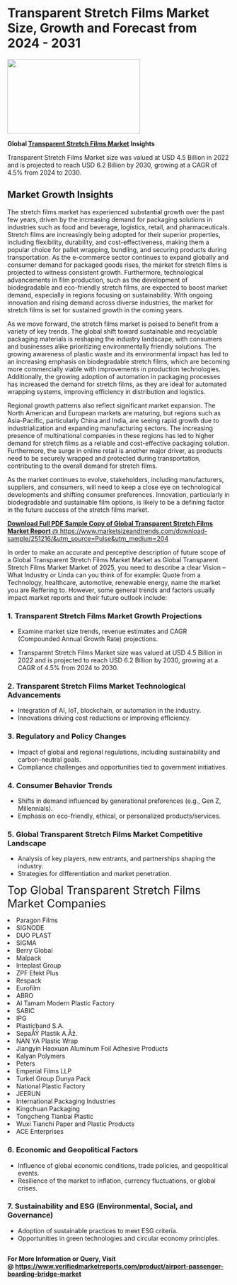 <H1>Transparent Stretch Films Market Size, Growth and Forecast from 2024 - 2031</H1><img class="aligncenter size-medium wp-image-584254" src="https://thirdeyenews.in/wp-content/uploads/2024/09/Global-Market-Research-300x168.jpeg" alt="" width="300" height="168" /><p><strong>Global&nbsp;<a href="https://www.marketsizeandtrends.com/download-sample/251216/&amp;utm_source=Pulse&amp;utm_medium=204">Transparent Stretch Films Market</a> Insights</strong></p><p>Transparent Stretch Films Market size was valued at USD 4.5 Billion in 2022 and is projected to reach USD 6.2 Billion by 2030, growing at a CAGR of 4.5% from 2024 to 2030.</p><p><h2>Market Growth Insights</h2> <p>The stretch films market has experienced substantial growth over the past few years, driven by the increasing demand for packaging solutions in industries such as food and beverage, logistics, retail, and pharmaceuticals. Stretch films are increasingly being adopted for their superior properties, including flexibility, durability, and cost-effectiveness, making them a popular choice for pallet wrapping, bundling, and securing products during transportation. As the e-commerce sector continues to expand globally and consumer demand for packaged goods rises, the market for stretch films is projected to witness consistent growth. Furthermore, technological advancements in film production, such as the development of biodegradable and eco-friendly stretch films, are expected to boost market demand, especially in regions focusing on sustainability. With ongoing innovation and rising demand across diverse industries, the market for stretch films is set for sustained growth in the coming years.</p> <p><a href="download-sample-link"></a></p> <p>As we move forward, the stretch films market is poised to benefit from a variety of key trends. The global shift toward sustainable and recyclable packaging materials is reshaping the industry landscape, with consumers and businesses alike prioritizing environmentally friendly solutions. The growing awareness of plastic waste and its environmental impact has led to an increasing emphasis on biodegradable stretch films, which are becoming more commercially viable with improvements in production technologies. Additionally, the growing adoption of automation in packaging processes has increased the demand for stretch films, as they are ideal for automated wrapping systems, improving efficiency in distribution and logistics.</p> <p>Regional growth patterns also reflect significant market expansion. The North American and European markets are maturing, but regions such as Asia-Pacific, particularly China and India, are seeing rapid growth due to industrialization and expanding manufacturing sectors. The increasing presence of multinational companies in these regions has led to higher demand for stretch films as a reliable and cost-effective packaging solution. Furthermore, the surge in online retail is another major driver, as products need to be securely wrapped and protected during transportation, contributing to the overall demand for stretch films.</p> <p>As the market continues to evolve, stakeholders, including manufacturers, suppliers, and consumers, will need to keep a close eye on technological developments and shifting consumer preferences. Innovation, particularly in biodegradable and sustainable film options, is likely to be a defining factor in the future success of the stretch films market.</p> <p><a href="get-more-link"></p><p><span class=""><strong>Download Full PDF Sample Copy of Global Transparent Stretch Films Market Report</strong> @ <a href="https://www.marketsizeandtrends.com/download-sample/251216/&amp;utm_source=Pulse&amp;utm_medium=204" target="_blank">https://www.marketsizeandtrends.com/download-sample/251216/&amp;utm_source=Pulse&amp;utm_medium=204</a></span></p><p>In order to make an accurate and perceptive description of future scope of a Global&nbsp;Transparent Stretch Films Market Market as Global&nbsp;Transparent Stretch Films Market Market of 2025, you need to describe a clear Vision &ndash; What Industry or Linda can you think of for example: Quote from a Technology, healthcare, automotive, renewable energy, name the market you are Reffering to. However, some general trends and factors usually impact market reports and their future outlook include:</p><h3>1.&nbsp;<strong>Transparent Stretch Films Market Growth Projections</strong></h3><ul><li>Examine market size trends, revenue estimates and CAGR (Compounded Annual Growth Rate) projections.</li><li><p>Transparent Stretch Films Market size was valued at USD 4.5 Billion in 2022 and is projected to reach USD 6.2 Billion by 2030, growing at a CAGR of 4.5% from 2024 to 2030.</p></li></ul><h3>2.&nbsp;<strong>Transparent Stretch Films Market Technological Advancements</strong></h3><ul><li>Integration of AI, IoT, blockchain, or automation in the industry.</li><li>Innovations driving cost reductions or improving efficiency.</li></ul><h3>3.&nbsp;<strong>Regulatory and Policy Changes</strong></h3><ul><li>Impact of global and regional regulations, including sustainability and carbon-neutral goals.</li><li>Compliance challenges and opportunities tied to government initiatives.</li></ul><h3>4.&nbsp;<strong>Consumer Behavior Trends</strong></h3><ul><li>Shifts in demand influenced by generational preferences (e.g., Gen Z, Millennials).</li><li>Emphasis on eco-friendly, ethical, or personalized products/services.</li></ul><h3>5.&nbsp;<strong>Global Transparent Stretch Films Market Competitive Landscape</strong></h3><ul><li>Analysis of key players, new entrants, and partnerships shaping the industry.</li><li>Strategies for differentiation and market penetration.</li></ul><p data-pm-slice="1 1 []"><span style="color: inherit; font-family: inherit; font-size: 25px;">Top Global Transparent Stretch Films Market Companies</span></p><div class="" data-test-id=""><p><li>Paragon Films</li><li> SIGNODE</li><li> DUO PLAST</li><li> SIGMA</li><li> Berry Global</li><li> Malpack</li><li> Inteplast Group</li><li> ZPF Efekt Plus</li><li> Respack</li><li> Eurofilm</li><li> ABRO</li><li> Al Tamam Modern Plastic Factory</li><li> SABIC</li><li> IPG</li><li> Plasticband S.A.</li><li> SepaÅŸ Plastik A.Åž.</li><li> NAN YA Plastic Wrap</li><li> Jiangyin Haoxuan Aluminum Foil Adhesive Products</li><li> Kalyan Polymers</li><li> Peters</li><li> Emperial Films LLP</li><li> Turkel Group Dunya Pack</li><li> National Plastic Factory</li><li> JEERUN</li><li> International Packaging Industries</li><li> Kingchuan Packaging</li><li> Tongcheng Tianbai Plastic</li><li> Wuxi Tianchi Paper and Plastic Products</li><li> ACE Enterprises</li></p></div><h3>6.&nbsp;<strong>Economic and Geopolitical Factors</strong></h3><ul><li>Influence of global economic conditions, trade policies, and geopolitical events.</li><li>Resilience of the market to inflation, currency fluctuations, or global crises.</li></ul><h3>7.&nbsp;<strong>Sustainability and ESG (Environmental, Social, and Governance)</strong></h3><ul><li>Adoption of sustainable practices to meet ESG criteria.</li><li>Opportunities in green technologies and circular economy principles.</li></ul><h2><strong style="font-size: 14px;">For More Information or Query, Visit @&nbsp;</strong><a style="background-color: #ffffff; font-size: 14px;" href="https://www.marketsizeandtrends.com/report/transparent-stretch-films-market/" target="_blank">https://www.verifiedmarketreports.com/product/airport-passenger-boarding-bridge-market</a></h2>
